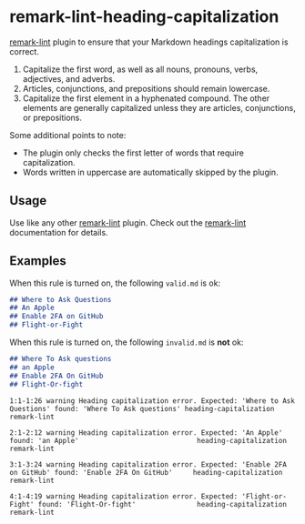 # remark-lint-heading-capitalization

[remark-lint](https://github.com/remarkjs/remark-lint) plugin to ensure that your Markdown headings capitalization is correct.

1. Capitalize the first word, as well as all nouns, pronouns, verbs, adjectives, and adverbs.
2. Articles, conjunctions, and prepositions should remain lowercase.
3. Capitalize the first element in a hyphenated compound. The other elements are generally capitalized unless they are articles, conjunctions, or prepositions.

Some additional points to note:

- The plugin only checks the first letter of words that require capitalization.
- Words written in uppercase are automatically skipped by the plugin.

## Usage

Use like any other [remark-lint](https://github.com/remarkjs/remark-lint) plugin.
Check out the [remark-lint](https://github.com/remarkjs/remark-lint) documentation for details.

## Examples

When this rule is turned on, the following `valid.md` is ok:

```md
## Where to Ask Questions
## An Apple
## Enable 2FA on GitHub
## Flight-or-Fight
```

When this rule is turned on, the following `invalid.md` is **not** ok:

```md
## Where To Ask questions
## an Apple
## Enable 2FA On GitHub
## Flight-Or-fight
```

```text
1:1-1:26 warning Heading capitalization error. Expected: 'Where to Ask Questions' found: 'Where To Ask questions' heading-capitalization remark-lint

2:1-2:12 warning Heading capitalization error. Expected: 'An Apple' found: 'an Apple'                             heading-capitalization remark-lint

3:1-3:24 warning Heading capitalization error. Expected: 'Enable 2FA on GitHub' found: 'Enable 2FA On GitHub'     heading-capitalization remark-lint

4:1-4:19 warning Heading capitalization error. Expected: 'Flight-or-Fight' found: 'Flight-Or-fight'               heading-capitalization remark-lint
```
